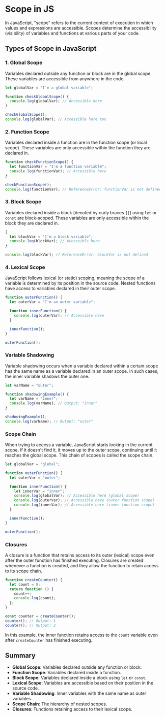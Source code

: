 # Scope in JS

In JavaScript, "scope" refers to the current context of execution in which values and expressions are accessible. Scopes determine the accessibility (visibility) of variables and functions at various parts of your code.

## Types of Scope in JavaScript

### 1. **Global Scope**

Variables declared outside any function or block are in the global scope. These variables are accessible from anywhere in the code.

```javascript
let globalVar = "I'm a global variable";

function checkGlobalScope() {
  console.log(globalVar); // Accessible here
}

checkGlobalScope();
console.log(globalVar); // Accessible here too
```

### 2. **Function Scope**

Variables declared inside a function are in the function scope (or local scope). These variables are only accessible within the function they are declared in.

```javascript
function checkFunctionScope() {
  let functionVar = "I'm a function variable";
  console.log(functionVar); // Accessible here
}

checkFunctionScope();
console.log(functionVar); // ReferenceError: functionVar is not defined
```

### 3. **Block Scope**

Variables declared inside a block (denoted by curly braces `{}`) using `let` or `const` are block-scoped. These variables are only accessible within the block they are declared in.

```javascript
{
  let blockVar = "I'm a block variable";
  console.log(blockVar); // Accessible here
}

console.log(blockVar); // ReferenceError: blockVar is not defined
```

### 4. **Lexical Scope**

JavaScript follows lexical (or static) scoping, meaning the scope of a variable is determined by its position in the source code. Nested functions have access to variables declared in their outer scope.

```javascript
function outerFunction() {
  let outerVar = "I'm an outer variable";

  function innerFunction() {
    console.log(outerVar); // Accessible here
  }

  innerFunction();
}

outerFunction();
```

### Variable Shadowing

Variable shadowing occurs when a variable declared within a certain scope has the same name as a variable declared in an outer scope. In such cases, the inner variable shadows the outer one.

```javascript
let varName = "outer";

function shadowingExample() {
  let varName = "inner";
  console.log(varName); // Output: "inner"
}

shadowingExample();
console.log(varName); // Output: "outer"
```

### Scope Chain

When trying to access a variable, JavaScript starts looking in the current scope. If it doesn't find it, it moves up to the outer scope, continuing until it reaches the global scope. This chain of scopes is called the scope chain.

```javascript
let globalVar = "global";

function outerFunction() {
  let outerVar = "outer";

  function innerFunction() {
    let innerVar = "inner";
    console.log(globalVar); // Accessible here (global scope)
    console.log(outerVar); // Accessible here (outer function scope)
    console.log(innerVar); // Accessible here (inner function scope)
  }

  innerFunction();
}

outerFunction();
```

### Closures

A closure is a function that retains access to its outer (lexical) scope even after the outer function has finished executing. Closures are created whenever a function is created, and they allow the function to retain access to its scope chain.

```javascript
function createCounter() {
  let count = 0;
  return function () {
    count++;
    console.log(count);
  };
}

const counter = createCounter();
counter(); // Output: 1
counter(); // Output: 2
```

In this example, the inner function retains access to the `count` variable even after `createCounter` has finished executing.

## Summary

- **Global Scope**: Variables declared outside any function or block.
- **Function Scope**: Variables declared inside a function.
- **Block Scope**: Variables declared inside a block using `let` or `const`.
- **Lexical Scope**: Variables are accessible based on their position in the source code.
- **Variable Shadowing**: Inner variables with the same name as outer variables.
- **Scope Chain**: The hierarchy of nested scopes.
- **Closures**: Functions retaining access to their lexical scope.

